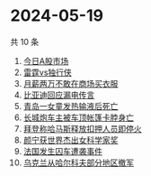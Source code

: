 # 2024-05-19

共 10 条

<!-- BEGIN -->
<!-- 最后更新时间 Sun May 19 2024 08:58:53 GMT+0800 (China Standard Time) -->

1. [今日A股市场](https://www.zhihu.com/search?q=今日A股市场)
1. [雷霆vs独行侠](https://www.zhihu.com/search?q=雷霆vs独行侠)
1. [月薪两万不敢在商场买衣服](https://www.zhihu.com/search?q=月薪两万不敢在商场买衣服)
1. [比亚迪回应漏电传言](https://www.zhihu.com/search?q=比亚迪回应漏电传言)
1. [青岛一女童发热输液后死亡](https://www.zhihu.com/search?q=青岛一女童发热输液后死亡)
1. [长城炮车主被车顶帐篷卡脖身亡](https://www.zhihu.com/search?q=长城炮车主被车顶帐篷卡脖身亡)
1. [拜登称哈马斯释放扣押人员即停火](https://www.zhihu.com/search?q=拜登称哈马斯释放扣押人员即停火)
1. [颜宁获世界杰出女科学家奖](https://www.zhihu.com/search?q=颜宁获世界杰出女科学家奖)
1. [法国发生囚车遭袭事件](https://www.zhihu.com/search?q=法国发生囚车遭袭事件)
1. [乌克兰从哈尔科夫部分地区撤军](https://www.zhihu.com/search?q=乌克兰从哈尔科夫部分地区撤军)

<!-- END -->
